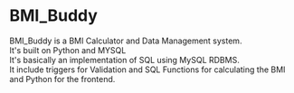 # BMI_Buddy
BMI_Buddy is a BMI Calculator and Data Management system.<br>
It's built on Python and MYSQL<br>
It's basically an implementation of SQL using MySQL RDBMS.<br>
It include triggers for Validation and SQL Functions for calculating the BMI and Python for the frontend.
